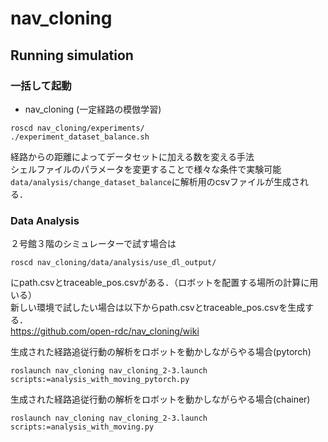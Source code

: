 # nav_cloning
## Running simulation

### 一括して起動
* nav_cloning (一定経路の模倣学習)
```
roscd nav_cloning/experiments/
./experiment_dataset_balance.sh
```
経路からの距離によってデータセットに加える数を変える手法  
シェルファイルのパラメータを変更することで様々な条件で実験可能  
`data/analysis/change_dataset_balance`に解析用のcsvファイルが生成される．

### Data Analysis
２号館３階のシミュレーターで試す場合は  
```
roscd nav_cloning/data/analysis/use_dl_output/
```  
にpath.csvとtraceable_pos.csvがある．（ロボットを配置する場所の計算に用いる）  
新しい環境で試したい場合は以下からpath.csvとtraceable_pos.csvを生成する．  
https://github.com/open-rdc/nav_cloning/wiki

生成された経路追従行動の解析をロボットを動かしながらやる場合(pytorch)
```
roslaunch nav_cloning nav_cloning_2-3.launch scripts:=analysis_with_moving_pytorch.py
```
生成された経路追従行動の解析をロボットを動かしながらやる場合(chainer)
```
roslaunch nav_cloning nav_cloning_2-3.launch scripts:=analysis_with_moving.py
```


